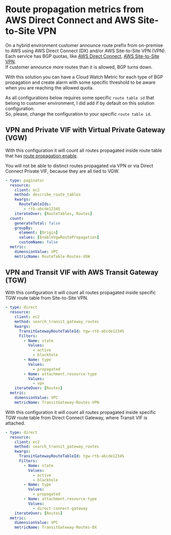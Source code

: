 # Route propagation metrics from AWS Direct Connect and AWS Site-to-Site VPN

On a hybrid environment customer announce route prefix from on-premise to AWS using AWS Direct Connect (DX) and/or AWS Site-to-Site VPN (VPN).  
Each service has BGP quotas, like [AWS Direct Connect](https://docs.aws.amazon.com/directconnect/latest/UserGuide/limits.html), [AWS Site-to-Site VPN](https://docs.aws.amazon.com/vpn/latest/s2svpn/vpn-limits.html).  
If customer announce more routes than it is allowed, BGP turns down.

With this solution you can have a Cloud Watch Metric for each type of BGP propagation and create alarm with some specific threshold to be aware when you are reaching the allowed quota.

As all configurations below requires some specific `route table id` that belong to customer environment, I did add if by default on this solution configuration.  
So, please, change the configuration to your specific `route table id`.

## VPN and Private VIF with Virtual Private Gateway (VGW)

With this configuration it will count all routes propagated inside route table that has [route propagation enable](https://docs.aws.amazon.com/vpc/latest/userguide/WorkWithRouteTables.html#EnableDisableRouteProp).

You will not be able to distinct routes propagated via VPN or via Direct Connect Private VIF, because they are all tied to VGW.

```yaml
- type: paginator
  resource:
    client: ec2
    method: describe_route_tables
    kwargs:
      RouteTableIds:
        - rtb-abcde12345
    iterateOver: [RouteTables, Routes]
  count:
    generateTotal: false
    groupBy:
      element: [Origin]
      values: [EnableVgwRoutePropagation]
      customName: false
  metric:
    dimensionValue: VPC
    metricName: RouteTable-Routes-VGW
```

## VPN and Transit VIF with AWS Transit Gateway (TGW)

With this configuration it will count all routes propagated inside specific TGW route table from Site-to-Site VPN.

```yaml
- type: direct
  resource:
    client: ec2
    method: search_transit_gateway_routes
    kwargs:
      TransitGatewayRouteTableId: tgw-rtb-abcde12345
      Filters:
        - Name: state
          Values:
            - active
            - blackhole
        - Name: type
          Values:
            - propagated
        - Name: attachment.resource-type
          Values:
            - vpn
    iterateOver: [Routes]
  metric:
    dimensionValue: VPC
    metricName: TransitGateway-Routes-VPN
```

With this configuration it will count all routes propagated inside specific TGW route table from Direct Connect Gateway, where Transit VIF is attached.

```yaml
- type: direct
  resource:
    client: ec2
    method: search_transit_gateway_routes
    kwargs:
      TransitGatewayRouteTableId: tgw-rtb-abcde12345
      Filters:
        - Name: state
          Values:
            - active
            - blackhole
        - Name: type
          Values:
            - propagated
        - Name: attachment.resource-type
          Values:
            - direct-connect-gateway
    iterateOver: [Routes]
  metric:
    dimensionValue: VPC
    metricName: TransitGateway-Routes-DX
```
